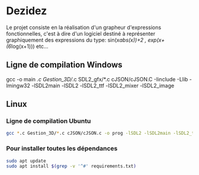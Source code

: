 # Dezidez

Le projet consiste en la réalisation d'un grapheur d'expressions fonctionnelles, c'est à dire d'un logiciel destiné à représenter graphiquement des expressions du type: sin(x*abs(x))+2 , exp(x+(6*log(x+1))) etc...

## Ligne de compilation Windows

gcc -o main *.c Gestion_3D/*.c SDL2_gfx/*.c cJSON/cJSON.C -Iinclude -Llib -lmingw32 -lSDL2main -lSDL2 -lSDL2_ttf -lSDL2_mixer -lSDL2_image

## Linux

### Ligne de compilation Ubuntu

```bash
gcc *.c Gestion_3D/*.c cJSON/cJSON.c -o prog -lSDL2 -lSDL2main -lSDL2_ttf -lm -lSDL2_mixer -lSDL2_gfx -lSDL2_image
```

### Pour installer toutes les dépendances

```bash
sudo apt update
sudo apt install $(grep -v '^#' requirements.txt)
```
